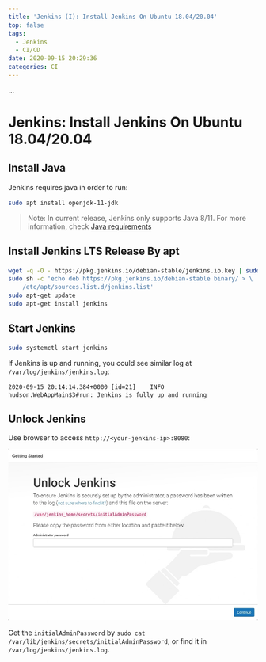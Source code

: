```yaml
---
title: 'Jenkins (I): Install Jenkins On Ubuntu 18.04/20.04'
top: false
tags:
  - Jenkins
  - CI/CD
date: 2020-09-15 20:29:36
categories: CI
---
```


...

<!--more-->

# Jenkins: Install Jenkins On Ubuntu 18.04/20.04

## Install Java

Jenkins requires java in order to run:

```bash
sudo apt install openjdk-11-jdk
```

> Note: In current release, Jenkins only supports Java 8/11. For more information, check [Java requirements](https://www.jenkins.io/doc/administration/requirements/java/)


## Install Jenkins LTS Release By apt

```bash
wget -q -O - https://pkg.jenkins.io/debian-stable/jenkins.io.key | sudo apt-key add -
sudo sh -c 'echo deb https://pkg.jenkins.io/debian-stable binary/ > \
    /etc/apt/sources.list.d/jenkins.list'
sudo apt-get update
sudo apt-get install jenkins
```

## Start Jenkins

```bash
sudo systemctl start jenkins
```

If Jenkins is up and running, you could see similar log at `/var/log/jenkins/jenkins.log`:

```
2020-09-15 20:14:14.384+0000 [id=21]	INFO	hudson.WebAppMain$3#run: Jenkins is fully up and running
```

## Unlock Jenkins

Use browser to access `http://<your-jenkins-ip>:8080`:

![](Jenkins-I-Install-Jenkins-On-Ubuntu-18-04-20-04/unlock-jenkins-page.jpg)

Get the `initialAdminPassword` by `sudo cat /var/lib/jenkins/secrets/initialAdminPassword`, or find it in `/var/log/jenkins/jenkins.log`.
